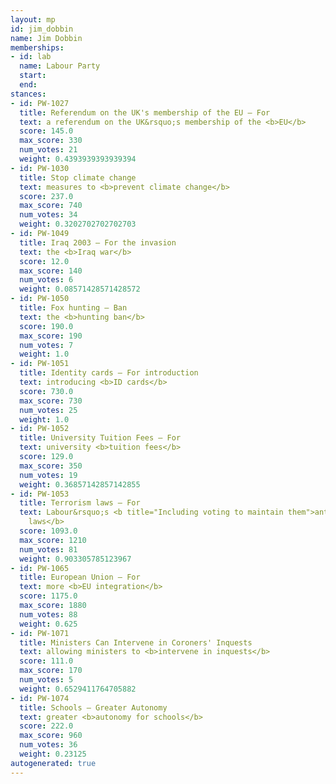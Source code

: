 ```yaml
---
layout: mp
id: jim_dobbin
name: Jim Dobbin
memberships:
- id: lab
  name: Labour Party
  start: 
  end: 
stances:
- id: PW-1027
  title: Referendum on the UK's membership of the EU — For
  text: a referendum on the UK&rsquo;s membership of the <b>EU</b>
  score: 145.0
  max_score: 330
  num_votes: 21
  weight: 0.4393939393939394
- id: PW-1030
  title: Stop climate change
  text: measures to <b>prevent climate change</b>
  score: 237.0
  max_score: 740
  num_votes: 34
  weight: 0.3202702702702703
- id: PW-1049
  title: Iraq 2003 — For the invasion
  text: the <b>Iraq war</b>
  score: 12.0
  max_score: 140
  num_votes: 6
  weight: 0.08571428571428572
- id: PW-1050
  title: Fox hunting — Ban
  text: the <b>hunting ban</b>
  score: 190.0
  max_score: 190
  num_votes: 7
  weight: 1.0
- id: PW-1051
  title: Identity cards — For introduction
  text: introducing <b>ID cards</b>
  score: 730.0
  max_score: 730
  num_votes: 25
  weight: 1.0
- id: PW-1052
  title: University Tuition Fees — For
  text: university <b>tuition fees</b>
  score: 129.0
  max_score: 350
  num_votes: 19
  weight: 0.36857142857142855
- id: PW-1053
  title: Terrorism laws — For
  text: Labour&rsquo;s <b title="Including voting to maintain them">anti-terrorism
    laws</b>
  score: 1093.0
  max_score: 1210
  num_votes: 81
  weight: 0.903305785123967
- id: PW-1065
  title: European Union — For
  text: more <b>EU integration</b>
  score: 1175.0
  max_score: 1880
  num_votes: 88
  weight: 0.625
- id: PW-1071
  title: Ministers Can Intervene in Coroners' Inquests
  text: allowing ministers to <b>intervene in inquests</b>
  score: 111.0
  max_score: 170
  num_votes: 5
  weight: 0.6529411764705882
- id: PW-1074
  title: Schools — Greater Autonomy
  text: greater <b>autonomy for schools</b>
  score: 222.0
  max_score: 960
  num_votes: 36
  weight: 0.23125
autogenerated: true
---
```

